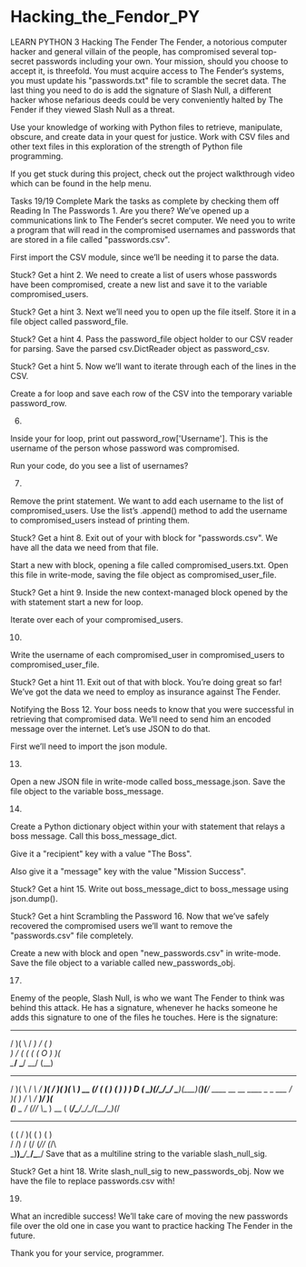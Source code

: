 # Hacking_the_Fendor_PY
LEARN PYTHON 3
Hacking The Fender
The Fender, a notorious computer hacker and general villain of the people, has compromised several top-secret passwords including your own. Your mission, should you choose to accept it, is threefold. You must acquire access to The Fender‘s systems, you must update his "passwords.txt" file to scramble the secret data. The last thing you need to do is add the signature of Slash Null, a different hacker whose nefarious deeds could be very conveniently halted by The Fender if they viewed Slash Null as a threat.

Use your knowledge of working with Python files to retrieve, manipulate, obscure, and create data in your quest for justice. Work with CSV files and other text files in this exploration of the strength of Python file programming.

If you get stuck during this project, check out the project walkthrough video which can be found in the help menu.

Tasks
19/19 Complete
Mark the tasks as complete by checking them off
Reading In The Passwords
1.
Are you there? We’ve opened up a communications link to The Fender‘s secret computer. We need you to write a program that will read in the compromised usernames and passwords that are stored in a file called "passwords.csv".

First import the CSV module, since we’ll be needing it to parse the data.


Stuck? Get a hint
2.
We need to create a list of users whose passwords have been compromised, create a new list and save it to the variable compromised_users.


Stuck? Get a hint
3.
Next we’ll need you to open up the file itself. Store it in a file object called password_file.


Stuck? Get a hint
4.
Pass the password_file object holder to our CSV reader for parsing. Save the parsed csv.DictReader object as password_csv.


Stuck? Get a hint
5.
Now we’ll want to iterate through each of the lines in the CSV.

Create a for loop and save each row of the CSV into the temporary variable password_row.

6.
Inside your for loop, print out password_row['Username']. This is the username of the person whose password was compromised.

Run your code, do you see a list of usernames?

7.
Remove the print statement. We want to add each username to the list of compromised_users. Use the list’s .append() method to add the username to compromised_users instead of printing them.


Stuck? Get a hint
8.
Exit out of your with block for "passwords.csv". We have all the data we need from that file.

Start a new with block, opening a file called compromised_users.txt. Open this file in write-mode, saving the file object as compromised_user_file.


Stuck? Get a hint
9.
Inside the new context-managed block opened by the with statement start a new for loop.

Iterate over each of your compromised_users.

10.
Write the username of each compromised_user in compromised_users to compromised_user_file.


Stuck? Get a hint
11.
Exit out of that with block. You’re doing great so far! We’ve got the data we need to employ as insurance against The Fender.

Notifying the Boss
12.
Your boss needs to know that you were successful in retrieving that compromised data. We’ll need to send him an encoded message over the internet. Let’s use JSON to do that.

First we’ll need to import the json module.

13.
Open a new JSON file in write-mode called boss_message.json. Save the file object to the variable boss_message.

14.
Create a Python dictionary object within your with statement that relays a boss message. Call this boss_message_dict.

Give it a "recipient" key with a value "The Boss".

Also give it a "message" key with the value "Mission Success".


Stuck? Get a hint
15.
Write out boss_message_dict to boss_message using json.dump().


Stuck? Get a hint
Scrambling the Password
16.
Now that we’ve safely recovered the compromised users we’ll want to remove the "passwords.csv" file completely.

Create a new with block and open "new_passwords.csv" in write-mode. Save the file object to a variable called new_passwords_obj.

17.
Enemy of the people, Slash Null, is who we want The Fender to think was behind this attack. He has a signature, whenever he hacks someone he adds this signature to one of the files he touches. Here is the signature:

 _  _     ___   __  ____             
/ )( \   / __) /  \(_  _)            
) \/ (  ( (_ \(  O ) )(              
\____/   \___/ \__/ (__)             
 _  _   __    ___  __ _  ____  ____  
/ )( \ / _\  / __)(  / )(  __)(    \ 
) __ (/    \( (__  )  (  ) _)  ) D ( 
\_)(_/\_/\_/ \___)(__\_)(____)(____/ 
        ____  __     __   ____  _  _ 
 ___   / ___)(  )   / _\ / ___)/ )( \
(___)  \___ \/ (_/\/    \\___ \) __ (
       (____/\____/\_/\_/(____/\_)(_/
 __ _  _  _  __    __                
(  ( \/ )( \(  )  (  )               
/    /) \/ (/ (_/\/ (_/\             
\_)__)\____/\____/\____/
Save that as a multiline string to the variable slash_null_sig.


Stuck? Get a hint
18.
Write slash_null_sig to new_passwords_obj. Now we have the file to replace passwords.csv with!

19.
What an incredible success! We’ll take care of moving the new passwords file over the old one in case you want to practice hacking The Fender in the future.

Thank you for your service, programmer.
